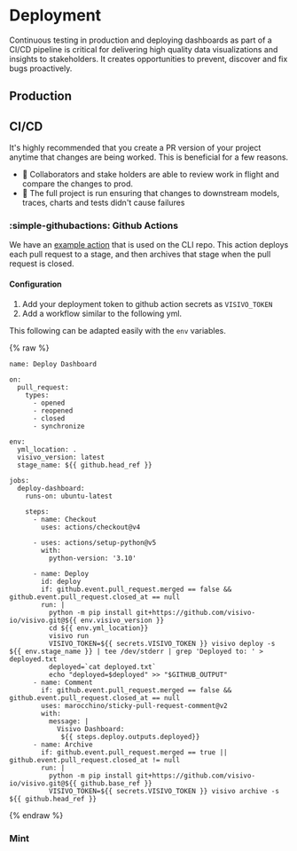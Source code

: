 # Deployment

Continuous testing in production and deploying dashboards as part of a CI/CD pipeline is critical for delivering high quality data visualizations and insights to stakeholders. It creates opportunities to prevent, discover and fix bugs proactively.

## Production

## CI/CD
It's highly recommended that you create a PR version of your project anytime that changes are being worked. This is beneficial for a few reasons.
<div class="grid cards" markdown> 

- :handshake: Collaborators and stake holders are able to review work in flight and compare the changes to prod.
- :test_tube: The full project is run ensuring that changes to downstream models, traces, charts and tests didn't cause failures

</div>

### :simple-githubactions: Github Actions

We have an [example action](https://github.com/visivo-io/visivo/blob/main/.github/workflows/deploy_dashoard.yml) that is used on the CLI repo.  This action deploys each pull request to a stage, and then archives that stage when the pull request is closed.

#### Configuration

1. Add your deployment token to github action secrets as `VISIVO_TOKEN`
2. Add a workflow similar to the following yml.  

This following can be adapted easily with the `env` variables.

{% raw %}
```
name: Deploy Dashboard

on:
  pull_request:
    types:
      - opened
      - reopened
      - closed
      - synchronize

env:
  yml_location: .
  visivo_version: latest
  stage_name: ${{ github.head_ref }} 

jobs:
  deploy-dashboard:
    runs-on: ubuntu-latest
    
    steps:
      - name: Checkout
        uses: actions/checkout@v4

      - uses: actions/setup-python@v5
        with:
          python-version: '3.10' 

      - name: Deploy
        id: deploy
        if: github.event.pull_request.merged == false && github.event.pull_request.closed_at == null
        run: |
          python -m pip install git+https://github.com/visivo-io/visivo.git@${{ env.visivo_version }}  
          cd ${{ env.yml_location}} 
          visivo run 
          VISIVO_TOKEN=${{ secrets.VISIVO_TOKEN }} visivo deploy -s ${{ env.stage_name }} | tee /dev/stderr | grep 'Deployed to: ' > deployed.txt
          deployed=`cat deployed.txt`
          echo "deployed=$deployed" >> "$GITHUB_OUTPUT"
      - name: Comment
        if: github.event.pull_request.merged == false && github.event.pull_request.closed_at == null
        uses: marocchino/sticky-pull-request-comment@v2
        with:
          message: |
            Visivo Dashboard:
             ${{ steps.deploy.outputs.deployed}}
      - name: Archive 
        if: github.event.pull_request.merged == true || github.event.pull_request.closed_at != null
        run: |
          python -m pip install git+https://github.com/visivo-io/visivo.git@${{ github.base_ref }} 
          VISIVO_TOKEN=${{ secrets.VISIVO_TOKEN }} visivo archive -s ${{ github.head_ref }}
```
{% endraw %}

### Mint